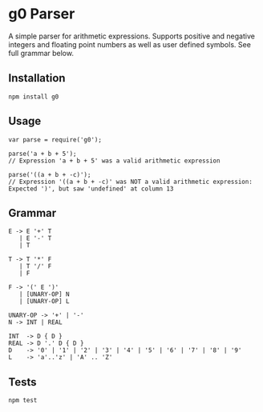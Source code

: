 g0 Parser
=============
A simple parser for arithmetic expressions. Supports positive and negative integers and floating point numbers as well as user defined symbols. See full grammar below.

## Installation

    npm install g0

## Usage

    var parse = require('g0');

    parse('a + b + 5');
    // Expression 'a + b + 5' was a valid arithmetic expression

    parse('((a + b + -c)');
    // Expression '((a + b + -c)' was NOT a valid arithmetic expression: Expected ')', but saw 'undefined' at column 13

## Grammar

    E -> E '+' T
       | E '-' T
       | T

    T -> T '*' F 
       | T '/' F 
       | F

    F -> '(' E ')'
       | [UNARY-OP] N
       | [UNARY-OP] L

    UNARY-OP -> '+' | '-'
    N -> INT | REAL

    INT  -> D { D }
    REAL -> D '.' D { D }
    D    -> '0' | '1' | '2' | '3' | '4' | '5' | '6' | '7' | '8' | '9'
    L    -> 'a'..'z' | 'A' .. 'Z'

## Tests

    npm test